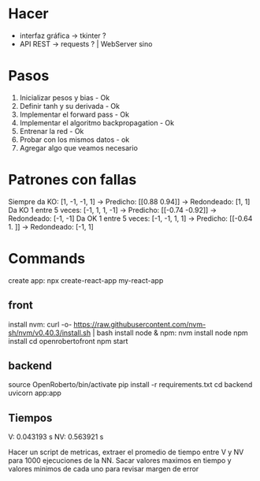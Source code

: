 # Hacer

- interfaz gráfica -> tkinter ?
- API REST -> requests ?  | WebServer sino

# Pasos 

1. Inicializar pesos y bias - Ok
2. Definir tanh y su derivada - Ok
3. Implementar el forward pass - Ok
4. Implementar el algoritmo backpropagation - Ok
5. Entrenar la red - Ok
6. Probar con los mismos datos - ok
7. Agregar algo que veamos necesario

# Patrones con fallas

Siempre da KO: [1, -1, -1, 1] → Predicho: [[0.88 0.94]] → Redondeado: [1, 1]
Da KO 1 entre 5 veces: [-1, 1, 1, -1] → Predicho: [[-0.74 -0.92]] → Redondeado: [-1, -1]
Da OK 1 entre 5 veces: [-1, -1, 1, 1] → Predicho: [[-0.64  1.  ]] → Redondeado: [-1, 1]

# Commands

create app: npx create-react-app my-react-app

## front

install nvm: curl -o- https://raw.githubusercontent.com/nvm-sh/nvm/v0.40.3/install.sh | bash 
install node & npm: nvm install node
npm install
cd openrobertofront
npm start

## backend
source OpenRoberto/bin/activate
pip install -r requirements.txt
cd backend
uvicorn app:app

## Tiempos

V: 0.043193 s
NV: 0.563921 s

Hacer un script de metricas, extraer el promedio de tiempo entre V y NV para 1000 ejecuciones de la NN.
Sacar valores maximos en tiempo y valores minimos de cada uno para revisar margen de error